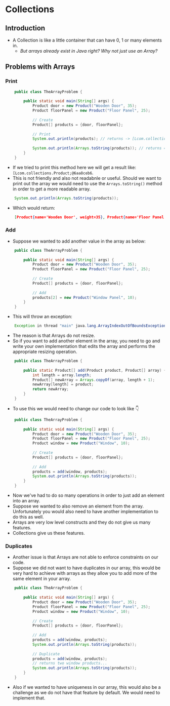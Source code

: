 # Collections

## Introduction
* A Collection is like a little container that can have 0, 1 or many elements in.
    * _But arrays already exist in Java right? Why not just use an Array?_

## Problems with Arrays

### Print
```java
    public class TheArrayProblem {
    
        public static void main(String[] args) {
            Product door = new Product("Wooden Door", 35);
            Product floorPanel = new Product("Floor Panel", 25);
    
            // Create
            Product[] products = {door, floorPanel};
    
            // Print
            System.out.println(products); // returns -> [Lcom.collections.Product;@{SOME-HASH-CODE-HERE}
    
            System.out.println(Arrays.toString(products)); // returns => [Product{name='Wooden Door', weight=35}, Product{name='Floor Panel', weight=25}]
        }
    }
```

* If we tried to print this method here we will get a result like:
`[Lcom.collections.Product;@6aa8ceb6`.
* This is not friendly and also not readabnle or useful.
Should we want to print out the array we would need to use the `Arrays.toString()` method
in order to get a more readable array.

```java
    System.out.println(Arrays.toString(products));
```
* Which would return:
```json
    [Product{name='Wooden Door', weight=35}, Product{name='Floor Panel', weight=25}]
```

### Add

* Suppose we wanted to add another value in the array as below:

```java
    public class TheArrayProblem {
    
        public static void main(String[] args) {
            Product door = new Product("Wooden Door", 35);
            Product floorPanel = new Product("Floor Panel", 25);
    
            // Create
            Product[] products = {door, floorPanel};
    
            // Add
            products[2] = new Product("Window Panel", 10);
        }
    }
```
* This will throw an exception:

```java
    Exception in thread "main" java.lang.ArrayIndexOutOfBoundsException: 2
```
* The reason is that Arrays do not resize.
* So if you want to add another element in the array, you need to go and write your own
implementation that edits the array and performs the appropriate resizing operation.

```java
    public class TheArrayProblem {
    
        public static Product[] add(Product product, Product[] array) {
            int length = array.length;
            Product[] newArray = Arrays.copyOf(array, length + 1);
            newArray[length] = product;
            return newArray;
        }
    }
```

* To use this we would need to change our code to look like :point_down:

```java
    public class TheArrayProblem {
    
        public static void main(String[] args) {
            Product door = new Product("Wooden Door", 35);
            Product floorPanel = new Product("Floor Panel", 25);
            Product window = new Product("Window", 10);
        
            // Create
            Product[] products = {door, floorPanel};
        
            // Add
            products = add(window, products);
            System.out.println(Arrays.toString(products));
        }
    }
```

* Now we've had to do so many operations in order to just add an element into an array.
* Suppose we wanted to also remove an element from the array. Unfortunately you would also
need to have another implementation to do this as well.
* Arrays are very low level constructs and they do not give us many features.
* Collections give us these features.

### Duplicates

* Another issue is that Arrays are not able to enforce constraints on our code.
* Suppose we did not want to have duplicates in our array, this would be very hard to achieve with arrays
as they allow you to add more of the same element in your array.

```java
    public class TheArrayProblem {
    
        public static void main(String[] args) {
            Product door = new Product("Wooden Door", 35);
            Product floorPanel = new Product("Floor Panel", 25);
            Product window = new Product("Window", 10);
        
            // Create
            Product[] products = {door, floorPanel};
        
            // Add
            products = add(window, products);
            System.out.println(Arrays.toString(products));
            
            // Duplicate
            products = add(window, products);
            // returns two window products...
            System.out.println(Arrays.toString(products));
        }
    }
```
* Also if we wanted to have uniqueness in our array, this would also be a challenge as we do not have that feature
by default. We would need to implement that.